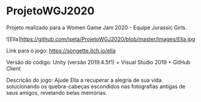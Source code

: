 # ProjetoWGJ2020
Projeto realizado para a Women Game Jam 2020 - Equipe Jurassic Girls.

![Ella]https://github.com/iseta/ProjetoWGJ2020/blob/master/Images/Ella.jpg

Link para o jogo: https://songette.itch.io/ella

Versão do código: Unity (versão 2019.4.5f1) + Visual Studio 2019 + GitHub Client

Descrição do jogo: Ajude Ella a recuperar a alegria de sua vida solucionando os quebra-cabeças escondidos nas fotografias antigas de seus amigos, revelando belas memórias.
